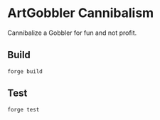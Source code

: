 # ArtGobbler Cannibalism

Cannibalize a Gobbler for fun and not profit.

## Build

```
forge build
```

## Test

```
forge test
```

